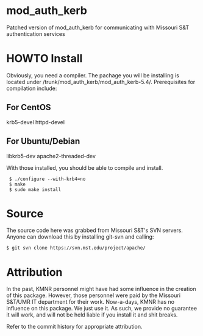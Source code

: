 mod_auth_kerb
=============

Patched version of mod_auth_kerb for communicating with Missouri S&amp;T authentication services


HOWTO Install
=============

Obviously, you need a compiler. The pachage you will be installing is located under /trunk/mod_auth_kerb/mod_auth_kerb-5.4/. Prerequisites for compilation include:

For CentOS
----------

krb5-devel
httpd-devel


For Ubuntu/Debian
-----------------
libkrb5-dev
apache2-threaded-dev

With those installed, you should be able to compile and install.

     $ ./configure --with-krb4=no
     $ make
     $ sudo make install


Source
======

The source code here was grabbed from Missouri S&T's SVN servers. Anyone can download this by installing git-svn and calling:

    $ git svn clone https://svn.mst.edu/project/apache/


Attribution
===========

In the past, KMNR personnel might have had some influence in the creation of this package. However, those personnel were paid by the Missouri S&T/UMR IT department for their work. Now-a-days, KMNR has no influence on this package. We just use it. As such, we provide no guarantee it will work, and will not be held liable if you install it and shit breaks.

Refer to the commit history for appropriate attribution.

